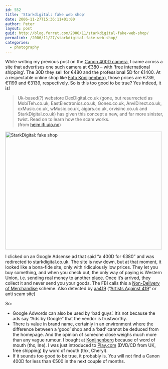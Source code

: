 ```yaml
---
id: 552
title: 'Starkdigital: fake web shop'
date: 2006-11-27T15:36:11+01:00
author: Peter
layout: post
guid: http://blog.forret.com/2006/11/starkdigital-fake-web-shop/
permalink: /2006/11/27/starkdigital-fake-web-shop/
categories:
  - photography
---
```

While writing my previous post on the [Canon 400D camera](http://blog.forret.com/2006/11/the-popular-canon-400d/), I came across a site that advertises one such camera at &euro;380 &#8211; with &#8216;free international shipping&#8217;. The 30D they sell for &euro;480 and the professional 5D for &euro;1400. At a respectable online shop like [Foto Konijnenberg](http://www.fotokonijnenberg.nl), those prices are &euro;739, &euro;1199 and &euro;3139, respectively. So is this too good to be true? Yes indeed, it is!

> Uk-based(?) webstore DexDigital.co.uk (gone, but resurrected as MobiTeh.co.uk, EastElectronics.co.uk, Gonex.co.uk, AnviDirect.co.uk, cxMusic.co.uk, wMusic.co.uk, aigars.co.uk, orvisinc.co.uk and StarkDigital.co.uk) has given this concept a new, and far more sinister, twist. Read on to learn how the scam works.  
> (from [heim.ifi.uio.no](http://heim.ifi.uio.no/~gisle/blog/?p=62))

[<img loading="lazy" src="http://static.flickr.com/121/307582758_f55afa0615.jpg" width="500" height="375" alt="StarkDigital: fake shop" />](http://www.flickr.com/photos/pforret/307582758/ "Photo Sharing")  
<!--more-->

  
I clicked on an Google Adsense ad that said &#8220;a 400D for &euro;380&#8221; and was redirected to starkdigital.co.uk. The site is now down, but at that moment, it looked like a bona-fide site, only with ridiculously low prices. They let you buy something, and when you check out, the only way of paying is Western Union, i.e. sending real money to another place. Once it&#8217;s arrived, they collect it and never send you your goods. The FBI calls this a [Non-Delivery of Merchandise](http://www.fbi.gov/majcases/fraud/internetschemes.htm#nondelivery) scheme. Also detected by [aa419](http://db.aa419.org/fakebanksview.php?key=10714) (&#8220;[Artists Against 419](http://wiki.aa419.org/index.php/Main_Page)&#8221; or anti scam site)

So:

  * Google Adwords can also be used by &#8216;bad guys&#8217;. It&#8217;s not because the ads say &#8220;Ads by Google&#8221; that the vendor is trustworthy. 
  * There is value in brand name, certainly in an environment where the difference between a &#8216;good&#8217; shop and a &#8216;bad&#8217; cannot be deduced from the homepage. And the opinion of someone close weighs much more than any vague rumour. I bought at [Konijnenberg](http://www.fotokonijnenberg.nl) because of word of mouth (thx, Ine). I was just introduced to [Play.com](http://www.play.com) (DVD/CD from UK, free shipping) by word of mouth (thx, Cheryl). 
  * If it sounds too good to be true, it probably is. You will not find a Canon 400D for less than &euro;500 in the next couple of months.